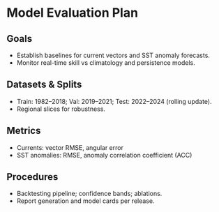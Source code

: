 # Model Evaluation Plan

## Goals
- Establish baselines for current vectors and SST anomaly forecasts.
- Monitor real-time skill vs climatology and persistence models.

## Datasets & Splits
- Train: 1982–2018; Val: 2019–2021; Test: 2022–2024 (rolling update).
- Regional slices for robustness.

## Metrics
- Currents: vector RMSE, angular error
- SST anomalies: RMSE, anomaly correlation coefficient (ACC)

## Procedures
- Backtesting pipeline; confidence bands; ablations.
- Report generation and model cards per release.
